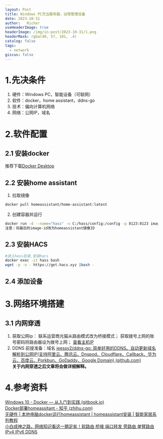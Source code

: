 ```yaml
---
layout: Post
title: Windows PC充当服务器，远程管理设备
date: 2023-10-31
author:   Richer 
useHeaderImage: true
headerImage: /img/in-post/2023-10-31/1.png
headerMask: rgba(40, 57, 101, .4)
catalog: false
tags: 
  - network
giscus: false  
---
```


# 1.先决条件
1. 硬件：Windows PC，智能设备（可联网）
2. 软件：docker，home assistant，ddns-go
3. 技术：偏向计算机网络
4. 网络：公网IP，域名
# 2.软件配置
## 2.1 安装docker
推荐下载[Docker Desktop](https://www.docker.com/products/docker-desktop/)
## 2.2 安装home assistant
1. 拉取镜像
```bash
docker pull homeassistant/home-assistant:latest
```
2. 创建容器并运行
```bash
docker run -d --name="hass" -v C:/hass/config:/config -p 8123:8123 image-id
注意：将最后的image-id改为homeassistant镜像ID
```
## 2.3 安装HACS
```bash
#进入hass目录,安装hacs
docker exec -it hass bash
wget -p -o - https://get.hacs.xyz |bash -
```
## 2.4 添加设备

# 3.网络环境搭建
## 3.1 内网穿透
1. 获取公网ip：
	联系运营商光猫从路由模式改为桥接模式；
	获取拨号上网的账号密码将路由器设为拨号上网；
    [查看主机IP](https://www.test-ipv6.com/)
2. DDNS
	前提准备：域名
	[jeessy2/ddns-go: 简单好用的DDNS。自动更新域名解析到公网IP(支持阿里云、腾讯云、Dnspod、Cloudflare、Callback、华为云、百度云、Porkbun、GoDaddy、Google Domain) (github.com)](https://github.com/jeessy2/ddns-go)  
    **关于内网穿透之后文章将会做详细解释。**
# 4.参考资料
[Windows 10 - Docker — 从入门到实践 (gitbook.io)](https://yeasy.gitbook.io/docker_practice/install/windows)  
[Docker部署homeassitant - 知乎 (zhihu.com)](https://zhuanlan.zhihu.com/p/522550319)  
[无硬件 | 本地电脑docker运行homeassistant | homeassistant安装 | 智能家居系列教程]( https://www.bilibili.com/video/BV1ak4y167gQ/?share_source=copy_web&vd_source=0a84b68dfae2da46ea8442d9af037e5c)  
[小白成神之路，网络知识看这一期足矣！软路由 桥接 端口转发 旁路由 单臂路由 IPv4 IPv6 DDNS](https://www.bilibili.com/video/BV1Gz4y1r791/?share_source=copy_web&vd_source=0a84b68dfae2da46ea8442d9af037e5c)
